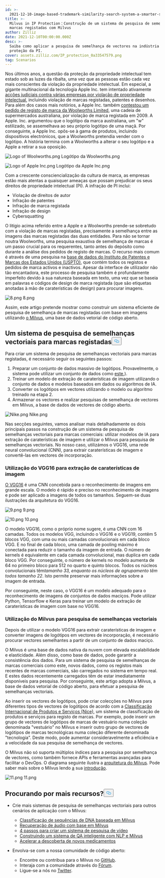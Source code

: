```yaml
---
id: >-
  2021-12-10-image-based-trademark-similarity-search-system-a-smarter-solution-to-ip-protection.md
title: >-
  Milvus in IP Protection：Construção de um sistema de pesquisa de semelhança de
  marcas registadas com Milvus
author: Zilliz
date: 2021-12-10T00:00:00.000Z
desc: >-
  Saiba como aplicar a pesquisa de semelhança de vectores na indústria da
  proteção da PI.
cover: assets.zilliz.com/IP_protection_0a33547579.png
tag: Scenarios
---
```

<p>Nos últimos anos, a questão da proteção da propriedade intelectual tem estado sob as luzes da ribalta, uma vez que as pessoas estão cada vez mais conscientes da violação da propriedade intelectual. Em especial, a gigante multinacional da tecnologia Apple Inc. tem intentado ativamente <a href="https://en.wikipedia.org/wiki/Apple_Inc._litigation">acções judiciais contra várias empresas por violação de propriedade intelectual</a>, incluindo violação de marcas registadas, patentes e desenhos. Para além dos casos mais notórios, a Apple Inc. também <a href="https://www.smh.com.au/business/apple-bites-over-woolworths-logo-20091005-ghzr.html">contestou um pedido de registo de marca da Woolworths Limited</a>, uma cadeia de supermercados australiana, por violação de marca registada em 2009.  A Apple. Inc. argumentou que o logótipo da marca australiana, um &quot;w&quot; estilizado, se assemelhava ao seu próprio logótipo de uma maçã. Por conseguinte, a Apple Inc. opôs-se à gama de produtos, incluindo dispositivos electrónicos, que a Woolworths pretendia vender com o logótipo. A história termina com a Woolworths a alterar o seu logótipo e a Apple a retirar a sua oposição.</p>
<p>
  
   <span class="img-wrapper"> <img translate="no" src="https://assets.zilliz.com/Logo_of_Woolworths_b04ece5b20.png" alt="Logo of Woolworths.png" class="doc-image" id="logo-of-woolworths.png" />
   </span> <span class="img-wrapper"> <span>Logótipo da Woolworths.png</span> </span></p>
<p>
  
   <span class="img-wrapper"> <img translate="no" src="https://assets.zilliz.com/Logo_of_Apple_Inc_181e5bd5f8.png" alt="Logo of Apple Inc.png" class="doc-image" id="logo-of-apple-inc.png" />
   </span> <span class="img-wrapper"> <span>Logótipo da Apple Inc.png</span> </span></p>
<p>Com a crescente consciencialização da cultura de marca, as empresas estão mais atentas a quaisquer ameaças que possam prejudicar os seus direitos de propriedade intelectual (PI). A infração de PI inclui:</p>
<ul>
<li>Violação de direitos de autor</li>
<li>Infração de patentes</li>
<li>Infração de marca registada</li>
<li>Infração de design</li>
<li>Cybersquatting</li>
</ul>
<p>O litígio acima referido entre a Apple e a Woolworths prende-se sobretudo com a violação de marcas registadas, precisamente a semelhança entre as imagens das marcas registadas das duas entidades. Para não se tornar noutra Woolworths, uma pesquisa exaustiva de semelhança de marcas é um passo crucial para os requerentes, tanto antes do depósito como durante a análise dos pedidos de registo de marcas. O recurso mais comum é através de uma pesquisa na <a href="https://tmsearch.uspto.gov/search/search-information">base de dados do Instituto de Patentes e Marcas dos Estados Unidos (USPTO)</a>, que contém todos os registos e pedidos de marca activos e inactivos. Apesar da interface de utilizador não tão encantadora, este processo de pesquisa também é profundamente imperfeito devido à sua natureza baseada em texto, uma vez que se baseia em palavras e códigos de design de marca registada (que são etiquetas anotadas à mão de caraterísticas de design) para procurar imagens.</p>
<p>
  
   <span class="img-wrapper"> <img translate="no" src="https://assets.zilliz.com/image_8_b2fff6ca11.png" alt="8.png" class="doc-image" id="8.png" />
   </span> <span class="img-wrapper"> <span>8.png</span> </span></p>
<p>Assim, este artigo pretende mostrar como construir um sistema eficiente de pesquisa de semelhança de marcas registadas com base em imagens utilizando <a href="https://milvus.io">o Milvus</a>, uma base de dados vetorial de código aberto.</p>
<h2 id="A-vector-similarity-search-system-for-trademarks" class="common-anchor-header">Um sistema de pesquisa de semelhanças vectoriais para marcas registadas<button data-href="#A-vector-similarity-search-system-for-trademarks" class="anchor-icon" translate="no">
      <svg translate="no"
        aria-hidden="true"
        focusable="false"
        height="20"
        version="1.1"
        viewBox="0 0 16 16"
        width="16"
      >
        <path
          fill="#0092E4"
          fill-rule="evenodd"
          d="M4 9h1v1H4c-1.5 0-3-1.69-3-3.5S2.55 3 4 3h4c1.45 0 3 1.69 3 3.5 0 1.41-.91 2.72-2 3.25V8.59c.58-.45 1-1.27 1-2.09C10 5.22 8.98 4 8 4H4c-.98 0-2 1.22-2 2.5S3 9 4 9zm9-3h-1v1h1c1 0 2 1.22 2 2.5S13.98 12 13 12H9c-.98 0-2-1.22-2-2.5 0-.83.42-1.64 1-2.09V6.25c-1.09.53-2 1.84-2 3.25C6 11.31 7.55 13 9 13h4c1.45 0 3-1.69 3-3.5S14.5 6 13 6z"
        ></path>
      </svg>
    </button></h2><p>Para criar um sistema de pesquisa de semelhanças vectoriais para marcas registadas, é necessário seguir os seguintes passos:</p>
<ol>
<li>Preparar um conjunto de dados massivo de logótipos. Provavelmente, o sistema pode utilizar um conjunto de dados como <a href="https://developer.uspto.gov/product/trademark-24-hour-box-and-supplemental">este</a>,).</li>
<li>Treinar um modelo de extração de caraterísticas de imagem utilizando o conjunto de dados e modelos baseados em dados ou algoritmos de IA.</li>
<li>Converter os logótipos em vectores utilizando o modelo ou algoritmo treinado na etapa 2.</li>
<li>Armazenar os vectores e realizar pesquisas de semelhança de vectores em Milvus, a base de dados de vectores de código aberto.</li>
</ol>
<p>
  
   <span class="img-wrapper"> <img translate="no" src="https://assets.zilliz.com/trademark_system_e9700df555.png" alt="Nike.png" class="doc-image" id="nike.png" />
   </span> <span class="img-wrapper"> <span>Nike.png</span> </span></p>
<p>Nas secções seguintes, vamos analisar mais detalhadamente os dois principais passos na construção de um sistema de pesquisa de semelhanças vectoriais para marcas comerciais: utilizar modelos de IA para extração de caraterísticas de imagem e utilizar o Milvus para pesquisa de semelhanças vectoriais. No nosso caso, utilizámos o VGG16, uma rede neural convolucional (CNN), para extrair caraterísticas de imagem e convertê-las em vectores de incorporação.</p>
<h3 id="Using-VGG16-for-image-feature-extraction" class="common-anchor-header">Utilização do VGG16 para extração de caraterísticas de imagem</h3><p><a href="https://medium.com/@mygreatlearning/what-is-vgg16-introduction-to-vgg16-f2d63849f615">O VGG16</a> é uma CNN concebida para o reconhecimento de imagens em grande escala. O modelo é rápido e preciso no reconhecimento de imagens e pode ser aplicado a imagens de todos os tamanhos. Seguem-se duas ilustrações da arquitetura do VGG16.</p>
<p>
  
   <span class="img-wrapper"> <img translate="no" src="https://assets.zilliz.com/vgg16_layers_9e621f62cc.png" alt="9.png" class="doc-image" id="9.png" />
   </span> <span class="img-wrapper"> <span>9.png</span> </span></p>
<p>
  
   <span class="img-wrapper"> <img translate="no" src="https://assets.zilliz.com/vgg16_architecture_992614e882.png" alt="10.png" class="doc-image" id="10.png" />
   </span> <span class="img-wrapper"> <span>10.png</span> </span></p>
<p>O modelo VGG16, como o próprio nome sugere, é uma CNN com 16 camadas. Todos os modelos VGG, incluindo o VGG16 e o VGG19, contêm 5 blocos VGG, com uma ou mais camadas convolucionais em cada bloco VGG. E no final de cada bloco, uma camada de pooling máximo é conectada para reduzir o tamanho da imagem de entrada. O número de kernels é equivalente em cada camada convolucional, mas duplica em cada bloco VGG. Por conseguinte, o número de kernels no modelo aumenta de 64 no primeiro bloco para 512 no quarto e quinto blocos. Todos os núcleos convolucionais têm<em>tamanho 33, enquanto os núcleos de agrupamento têm todos tamanho 22</em>. Isto permite preservar mais informações sobre a imagem de entrada.</p>
<p>Por conseguinte, neste caso, o VGG16 é um modelo adequado para o reconhecimento de imagens de conjuntos de dados maciços. Pode utilizar Python, Tensorflow e Keras para treinar um modelo de extração de caraterísticas de imagem com base no VGG16.</p>
<h3 id="Using-Milvus-for-vector-similarity-search" class="common-anchor-header">Utilização do Milvus para pesquisa de semelhanças vectoriais</h3><p>Depois de utilizar o modelo VGG16 para extrair caraterísticas de imagem e converter imagens de logótipos em vectores de incorporação, é necessário procurar vectores semelhantes a partir de um conjunto de dados maciço.</p>
<p>O Milvus é uma base de dados nativa da nuvem com elevada escalabilidade e elasticidade. Além disso, como base de dados, pode garantir a consistência dos dados. Para um sistema de pesquisa de semelhanças de marcas comerciais como este, novos dados, como os registos mais recentes de marcas comerciais, são carregados no sistema em tempo real. E estes dados recentemente carregados têm de estar imediatamente disponíveis para pesquisa. Por conseguinte, este artigo adopta a Milvus, a base de dados vetorial de código aberto, para efetuar a pesquisa de semelhanças vectoriais.</p>
<p>Ao inserir os vectores de logótipos, pode criar colecções no Milvus para diferentes tipos de vectores de logótipos de acordo com a <a href="https://en.wikipedia.org/wiki/International_(Nice)_Classification_of_Goods_and_Services">Classificação Internacional de Produtos e Serviços (Nice)</a>, um sistema de classificação de produtos e serviços para registo de marcas. Por exemplo, pode inserir um grupo de vectores de logótipos de marcas de vestuário numa coleção denominada &quot;vestuário&quot; no Milvus e inserir outro grupo de vectores de logótipos de marcas tecnológicas numa coleção diferente denominada &quot;tecnologia&quot;. Deste modo, pode aumentar consideravelmente a eficiência e a velocidade da sua pesquisa de semelhança de vectores.</p>
<p>O Milvus não só suporta múltiplos índices para a pesquisa por semelhança de vectores, como também fornece APIs e ferramentas avançadas para facilitar o DevOps. O diagrama seguinte ilustra a <a href="https://milvus.io/docs/v2.0.x/architecture_overview.md">arquitetura do Milvus</a>. Pode saber mais sobre o Milvus lendo <a href="https://milvus.io/docs/v2.0.x/overview.md">a</a> sua <a href="https://milvus.io/docs/v2.0.x/overview.md">introdução</a>.</p>
<p>
  
   <span class="img-wrapper"> <img translate="no" src="https://assets.zilliz.com/milvus_architecture_ea45a5ab53.png" alt="11.png" class="doc-image" id="11.png" />
   </span> <span class="img-wrapper"> <span>11.png</span> </span></p>
<h2 id="Looking-for-more-resources" class="common-anchor-header">Procurando por mais recursos?<button data-href="#Looking-for-more-resources" class="anchor-icon" translate="no">
      <svg translate="no"
        aria-hidden="true"
        focusable="false"
        height="20"
        version="1.1"
        viewBox="0 0 16 16"
        width="16"
      >
        <path
          fill="#0092E4"
          fill-rule="evenodd"
          d="M4 9h1v1H4c-1.5 0-3-1.69-3-3.5S2.55 3 4 3h4c1.45 0 3 1.69 3 3.5 0 1.41-.91 2.72-2 3.25V8.59c.58-.45 1-1.27 1-2.09C10 5.22 8.98 4 8 4H4c-.98 0-2 1.22-2 2.5S3 9 4 9zm9-3h-1v1h1c1 0 2 1.22 2 2.5S13.98 12 13 12H9c-.98 0-2-1.22-2-2.5 0-.83.42-1.64 1-2.09V6.25c-1.09.53-2 1.84-2 3.25C6 11.31 7.55 13 9 13h4c1.45 0 3-1.69 3-3.5S14.5 6 13 6z"
        ></path>
      </svg>
    </button></h2><ul>
<li><p>Crie mais sistemas de pesquisa de semelhanças vectoriais para outros cenários de aplicação com o Milvus:</p>
<ul>
<li><a href="https://milvus.io/blog/dna-sequence-classification-based-on-milvus.md">Classificação de sequências de DNA baseada em Milvus</a></li>
<li><a href="https://milvus.io/blog/audio-retrieval-based-on-milvus.md">Recuperação de áudio com base em Milvus</a></li>
<li><a href="https://milvus.io/blog/building-video-search-system-with-milvus.md">4 passos para criar um sistema de pesquisa de vídeo</a></li>
<li><a href="https://milvus.io/blog/building-intelligent-chatbot-with-nlp-and-milvus.md">Construindo um sistema de QA inteligente com NLP e Milvus</a></li>
<li><a href="https://milvus.io/blog/molecular-structure-similarity-with-milvus.md">Acelerar a descoberta de novos medicamentos</a></li>
</ul></li>
<li><p>Envolva-se com a nossa comunidade de código aberto:</p>
<ul>
<li>Encontre ou contribua para o Milvus no <a href="https://bit.ly/307b7jC">GitHub</a>.</li>
<li>Interaja com a comunidade através do <a href="https://bit.ly/3qiyTEk">Fórum</a>.</li>
<li>Ligue-se a nós no <a href="https://bit.ly/3ob7kd8">Twitter</a>.</li>
</ul></li>
</ul>
